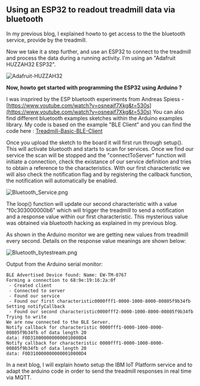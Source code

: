 ## Using an ESP32 to readout treadmill data via bluetooth

In my previous blog, I explained howto to get access to the the bluetooth service, provide by the treadmill.

Now we take it a step further, and use an ESP32 to connect to the treadmill and process the data during a running activity. I'm using an "Adafruit HUZZAH32 ESP32".

![Adafruit-HUZZAH32]({{site.baseurl}}/images/Adafruit-HUZZAH32)

**Now, howto get started with programming the ESP32 using Arduino ?**

I was insprired by the ESP bluetooth experiments from Andreas Spiess - 
[https://www.youtube.com/watch?v=osneajf7Xkg&t=530s](https://www.youtube.com/watch?v=osneajf7Xkg&t=530s)
You can also find different bluetooth examples sketches within the Arduino examples library. My code is based on the example "BLE Client" and you can find the code here : [Treadmill-Basic-BLE-Client](https://github.com/yvesdebeer/Treadmill-Bluetooth-IoT.git)

Once you upload the sketch to the board it will first run through setup().
This will activate bluetooth and starts to scan for services. Once we find our service the scan will be stopped and the "connectToServer" function will initiate a connection, check the existance of our service definition and tries to obtain a reference to the characteristics. With our first characteristic we will also check the notification flag and by registering the callback function, the notification will automatically be enabled.

![Bluetooth_Service.png]({{site.baseurl}}/images/Bluetooth_Service.png)

The loop() function will update our second characteristic with a value "f0c303000000b6" which will trigger the treadmill to send a notification and a response value within our first characteristic.
This mysterious value was obtained via bluetooth hacking as explained in my previous blog.

As shown in the Arduino monitor we are getting new values from treadmill every second. Details on the response value meanings are shown below:

![Bluetooth_bytestream.png]({{site.baseurl}}/images/Bluetooth_bytestream.png)

Output from the Arduino serial monitor:

```Starting Arduino BLE Client application...
BLE Advertised Device found: Name: EW-TM-0767
Forming a connection to 68:9e:19:16:2a:0f
 - Created client
 - Connected to server
 - Found our service
 - Found our first characteristic0000fff1-0000-1000-8000-00805f9b34fb
Setting notifyCallback
 - Found our second characteristic0000fff2-0000-1000-8000-00805f9b34fb
Trying to write
We are now connected to the BLE Server.
Notify callback for characteristic 0000fff1-0000-1000-8000-00805f9b34fb of data length 20
data: F0D3100000000000010000D4
Notify callback for characteristic 0000fff1-0000-1000-8000-00805f9b34fb of data length 20
data: F0D3100000000000010000D4```

In a next blog, I will explain howto setup the IBM IoT Platform service and to adapt the arduino code in order to send the treadmill responses in real time via MQTT. 


